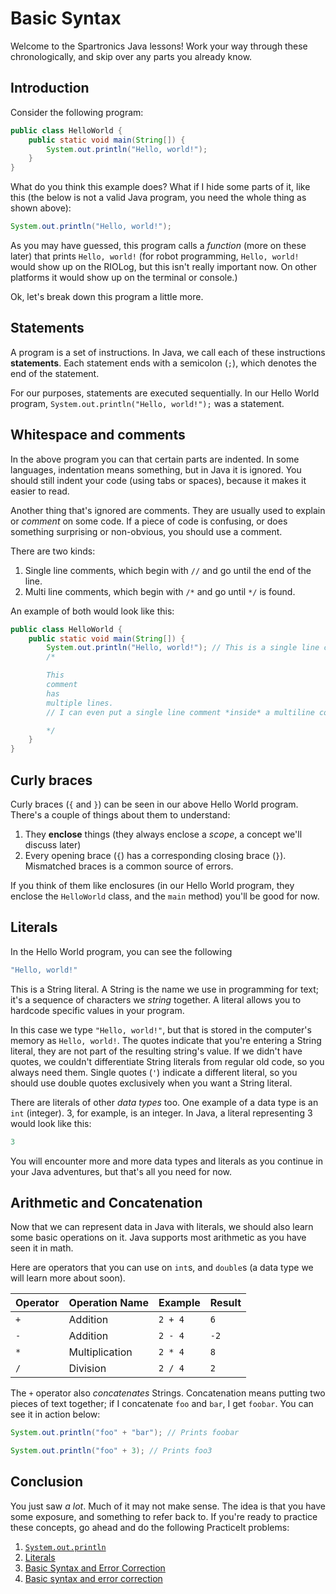# Basic Syntax
Welcome to the Spartronics Java lessons! Work your way through these chronologically, and skip over any parts you already know.

## Introduction
Consider the following program:

```java
public class HelloWorld {
	public static void main(String[]) {
		System.out.println("Hello, world!");
	}
}
```

What do you think this example does? What if I hide some parts of it, like this (the below is not a valid Java program, you need the whole thing as shown above):
```java
System.out.println("Hello, world!");
```

As you may have guessed, this program calls a _function_ (more on these later) that prints `Hello, world!` (for robot programming, `Hello, world!` would show up on the RIOLog, but this isn't really important now. On other platforms it would show up on the terminal or console.)

Ok, let's break down this program a little more.

## Statements
A program is a set of instructions. In Java, we call each of these instructions **statements**. Each statement ends with a semicolon (`;`), which denotes the end of the statement.

For our purposes, statements are executed sequentially. In our Hello World program, `System.out.println("Hello, world!");` was a statement.

## Whitespace and comments
In the above program you can that certain parts are indented. In some languages, indentation means something, but in Java it is ignored. You should still indent your code (using tabs or spaces), because it makes it easier to read.

Another thing that's ignored are comments. They are usually used to explain or *comment* on some code. If a piece of code is confusing, or does something surprising or non-obvious, you should use a comment.

There are two kinds:
 1. Single line comments, which begin with `//` and go until the end of the line.
 2. Multi line comments, which begin with `/*` and go until `*/` is found.

An example of both would look like this:
```java
public class HelloWorld {
	public static void main(String[]) {
		System.out.println("Hello, world!"); // This is a single line comment
		/*

		This
		comment
		has
		multiple lines.
		// I can even put a single line comment *inside* a multiline comment! Commentception!?!?!?

		*/
	}
}
```

## Curly braces
Curly braces (`{` and `}`) can be seen in our above Hello World program. There's a couple of things about them to understand:
 1. They **enclose** things (they always enclose a _scope_, a concept we'll discuss later)
 2. Every opening brace (`{`) has a corresponding closing brace (`}`). Mismatched braces is a common source of errors.

If you think of them like enclosures (in our Hello World program, they enclose the `HelloWorld` class, and the `main` method) you'll be good for now.

## Literals
In the Hello World program, you can see the following

```java
"Hello, world!"
```

This is a String literal. A String is the name we use in programming for text; it's a sequence of characters we _string_ together. A literal allows you to hardcode specific values in your program.

In this case we type `"Hello, world!"`, but that is stored in the computer's memory as `Hello, world!`. The quotes indicate that you're entering a String literal, they are not part of the resulting string's value. If we didn't have quotes, we couldn't differentiate String literals from regular old code, so you always need them. Single quotes (`'`) indicate a different literal, so you should use double quotes exclusively when you want a String literal.

There are literals of other _data types_ too. One example of a data type is an `int` (integer). 3, for example, is an integer. In Java, a literal representing 3 would look like this:

```java
3
```

You will encounter more and more data types and literals as you continue in your Java adventures, but that's all you need for now.

## Arithmetic and Concatenation
Now that we can represent data in Java with literals, we should also learn some basic operations on it. Java supports most arithmetic as you have seen it in math.

Here are operators that you can use on `int`s, and `double`s (a data type we will learn more about soon).

| Operator | Operation Name | Example | Result |
| -------- | ------------- | ------- | ------ |
| `+` | Addition |  `2 + 4` | `6` |
| `-` | Addition |  `2 - 4` | `-2` |
| `*` | Multiplication |  `2 * 4` | `8` |
| `/` | Division |  `2 / 4` |  `2` |

The `+` operator also _concatenates_ Strings. Concatenation means putting two pieces of text together; if I concatenate `foo` and `bar`, I get `foobar`. You can see it in action below:

```java
System.out.println("foo" + "bar"); // Prints foobar
```

```java
System.out.println("foo" + 3); // Prints foo3
```

## Conclusion
You just saw _a lot_. Much of it may not make sense. The idea is that you have some exposure, and something to refer back to. If you're ready to practice these concepts, go ahead and do the following PracticeIt problems:
 1.  [`System.out.println`](https://practiceit.cs.washington.edu/problem/view/bjp4/chapter1/s7%2DoutputSyntax)
 2. [Literals](https://practiceit.cs.washington.edu/problem/view/bjp4/chapter2/s1%2DlegalIntLiterals)
 3. [Basic Syntax and Error Correction](https://practiceit.cs.washington.edu/problem/view/bjp4/chapter1/s20%2DFamousSpeech%2Derrors)
 4. [Basic syntax and error correction](https://practiceit.cs.washington.edu/problem/view/bjp4/chapter1/s19%2DSecretMessage%2Derrors)
